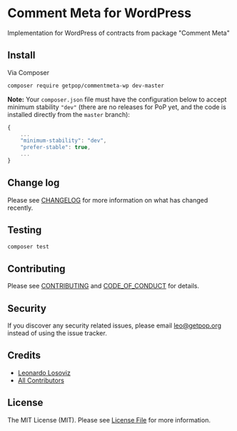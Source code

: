 # Comment Meta for WordPress

<!--
[![Latest Version on Packagist][ico-version]][link-packagist]
[![Software License][ico-license]](LICENSE.md)
[![Build Status][ico-travis]][link-travis]
[![Coverage Status][ico-scrutinizer]][link-scrutinizer]
[![Quality Score][ico-code-quality]][link-code-quality]
[![Total Downloads][ico-downloads]][link-downloads]
-->

Implementation for WordPress of contracts from package "Comment Meta"

## Install

Via Composer

``` bash
composer require getpop/commentmeta-wp dev-master
```

**Note:** Your `composer.json` file must have the configuration below to accept minimum stability `"dev"` (there are no releases for PoP yet, and the code is installed directly from the `master` branch):

```javascript
{
    ...
    "minimum-stability": "dev",
    "prefer-stable": true,
    ...
}
```

<!--
## Usage

``` php
```
-->

## Change log

Please see [CHANGELOG](CHANGELOG.md) for more information on what has changed recently.

## Testing

``` bash
composer test
```

## Contributing

Please see [CONTRIBUTING](CONTRIBUTING.md) and [CODE_OF_CONDUCT](CODE_OF_CONDUCT.md) for details.

## Security

If you discover any security related issues, please email leo@getpop.org instead of using the issue tracker.

## Credits

- [Leonardo Losoviz][link-author]
- [All Contributors][link-contributors]

## License

The MIT License (MIT). Please see [License File](LICENSE.md) for more information.

[ico-version]: https://img.shields.io/packagist/v/getpop/commentmeta-wp.svg?style=flat-square
[ico-license]: https://img.shields.io/badge/license-MIT-brightgreen.svg?style=flat-square
[ico-travis]: https://img.shields.io/travis/getpop/commentmeta-wp/master.svg?style=flat-square
[ico-scrutinizer]: https://img.shields.io/scrutinizer/coverage/g/getpop/commentmeta-wp.svg?style=flat-square
[ico-code-quality]: https://img.shields.io/scrutinizer/g/getpop/commentmeta-wp.svg?style=flat-square
[ico-downloads]: https://img.shields.io/packagist/dt/getpop/commentmeta-wp.svg?style=flat-square

[link-packagist]: https://packagist.org/packages/getpop/commentmeta-wp
[link-travis]: https://travis-ci.org/getpop/commentmeta-wp
[link-scrutinizer]: https://scrutinizer-ci.com/g/getpop/commentmeta-wp/code-structure
[link-code-quality]: https://scrutinizer-ci.com/g/getpop/commentmeta-wp
[link-downloads]: https://packagist.org/packages/getpop/commentmeta-wp
[link-author]: https://github.com/leoloso
[link-contributors]: ../../contributors
